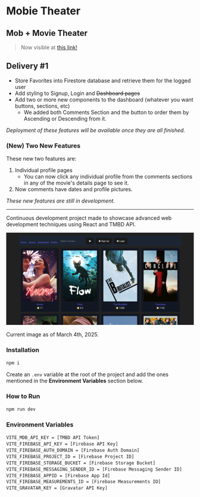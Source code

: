 # Mobie Theater

## Mob + Movie Theater

> Now visible at [this link!](https://mobietheater.vercel.app/)

## Delivery #1

- Store Favorites into Firestore database and retrieve them for the logged user
- Add styling to Signup, Login and ~~Dashboard pages~~
- Add two or more new components to the dashboard (whatever you want buttons, sections, etc)
  - We added both Comments Section and the button to order them by Ascending or Descending from it.

_Deployment of these features will be available once they are all finished._

### (New) Two New Features

These new two features are:

1. Individual profile pages
   - You can now click any individual profile from the comments sections in any of the movie's details page to see it.
2. Now comments have dates and profile pictures.

_These new features are still in development._

---

Continuous development project made to showcase advanced web development techniques using React and TMBD API.

![This is an example](./assets/screenshot.png)

Current image as of March 4th, 2025.

### Installation

```bash
npm i
```

Create an `.env` variable at the root of the project and add the ones mentioned in the **Environment Variables** section below.

### How to Run

```bash
npm run dev
```

### Environment Variables

```bash
VITE_MDB_API_KEY = [TMBD API Token]
VITE_FIREBASE_API_KEY = [Firebase API Key]
VITE_FIREBASE_AUTH_DOMAIN = [Firebase Auth Domain]
VITE_FIREBASE_PROJECT_ID = [Firebase Project ID]
VITE_FIREBASE_STORAGE_BUCKET = [Firebase Storage Bucket]
VITE_FIREBASE_MESSAGING_SENDER_ID = [Firebase Messaging Sender ID]
VITE_FIREBASE_APPID = [Firebase App Id]
VITE_FIREBASE_MEASUREMENTS_ID = [Firebase Measurements ID]
VITE_GRAVATAR_KEY = [Gravatar API Key]
```
